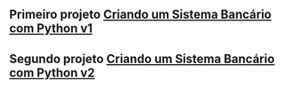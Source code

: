 ## Primeiro projeto [Criando um Sistema Bancário com Python v1](/Criando%20um%20Sistema%20Bancario%20com%20Python/banco-v1.py)
## Segundo projeto [Criando um Sistema Bancário com Python v2](/Criando%20um%20Sistema%20Bancario%20com%20Python/banco-v2.py)
